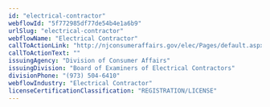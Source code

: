 ```yaml
---
id: "electrical-contractor"
webflowId: "5f772985df77de54b4e1a6b9"
urlSlug: "electrical-contractor"
webflowName: "Electrical Contractor"
callToActionLink: "http://njconsumeraffairs.gov/elec/Pages/default.aspx"
callToActionText: ""
issuingAgency: "Division of Consumer Affairs"
issuingDivision: "Board of Examiners of Electrical Contractors"
divisionPhone: "(973) 504-6410"
webflowIndustry: "Electrical Contractor"
licenseCertificationClassification: "REGISTRATION/LICENSE"
---
```

